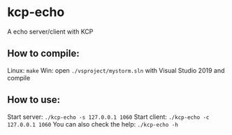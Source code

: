 # kcp-echo
A echo server/client with KCP

## How to compile:
Linux: `make`
Win: open `./vsproject/mystorm.sln` with Visual Studio 2019 and compile

## How to use:
Start server:
  `./kcp-echo -s 127.0.0.1 1060`
Start client:
  `./kcp-echo -c 127.0.0.1 1060`
You can also check the help:
  `./kcp-echo -h`